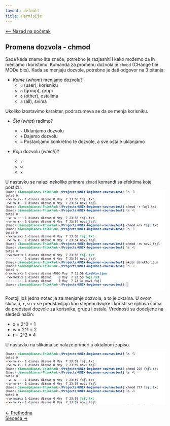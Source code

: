 ```yaml
---
layout: default
title: Permisije
---
```


<link rel="stylesheet" href="/UNIX-beginner-course/assets/css/custom.css">

 

<script defer data-domain="dianasantavec.github.io/unix-beginner-course" src="https://unix.psc.vl.ba.node.igorsikuljak.rs:2443/js/script.js"></script>

<div style="margin-bottom: 1em;">
  <a href="/UNIX-beginner-course/" class="button-nav">⟵ Nazad na početak</a>
</div>

## Promena dozvola - chmod
Sada kada znamo šta znače, potrebno je razjasniti i kako možemo da ih menjamo i koristimo. Komanda za promenu dozvola je `chmod` (CHange file MODe bits). Kada se menjaju dozvole, potrebno je dati odgovor na 3 pitanja:
  * *Kome* (*whom*) menjamo dozvolu?
    - `u` (user), korisniku
    - `g` (group), grupi
    - `o` (other), ostalima
    - `a` (all), svima

  Ukoliko izostavimo karakter, podrazumeva se da se menja korisniku.

  * *Šta* (*what*) radimo?
    - `-` Uklanjamo dozvolu
    - `+` Dajemo dozvolu
    - `=` Postavljamo konkretno te dozvole, a sve ostale uklanjamo

  * *Koju* dozvolu (*which*)?
    - `r`
    - `w`
    - `x`

U nastavku se nalazi nekoliko primera `chmod` komandi sa efektima koje postižu.
![chmod slovni](../assets/diagrams/chmod_slova.png)

Postoji još jedna notacija za menjanje dozvola, a to je oktalna. U ovom slučaju, `r`, `w` i `x` se predstavljaju kao stepeni dvojke i koristi se njihova suma da predstavi dozvole za korisnika, grupu i ostale. Vrednosti su dodeljene na sledeći način:
  * x = 2^0 = 1
  * w = 2^1 = 2
  * r = 2^2 = 4

U nastavku na slikama se nalaze primeri u oktalnom zapisu.

![chmod oktalni](../assets/diagrams/chmod_oktalni.png)


<div class="nav-buttons-wrapper">
  <div class="nav-left">
    <a href="5_2-permisije_razjasnjene.html" class="button-nav">← Prethodna</a>
  </div>
  <div class="nav-right">
    <a href="5_4-permisije_vezbe.html" class="button-nav">Sledeća →</a>
  </div>
</div>